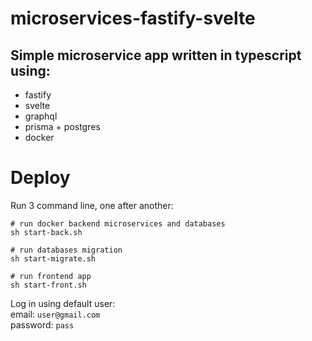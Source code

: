 # microservices-fastify-svelte

## Simple microservice app written in typescript using:

- fastify
- svelte
- graphql
- prisma + postgres
- docker

# Deploy

Run 3 command line, one after another:

```
# run docker backend microservices and databases
sh start-back.sh
```

```
# run databases migration
sh start-migrate.sh
```

```
# run frontend app
sh start-front.sh
```

Log in using default user:  
email: `user@gmail.com`  
password: `pass`
